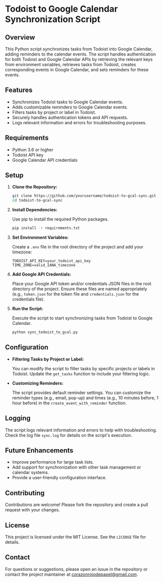 # Todoist to Google Calendar Synchronization Script

## Overview

This Python script synchronizes tasks from Todoist into Google Calendar, adding reminders to the calendar events. The script handles authentication for both Todoist and Google Calendar APIs by retrieving the relevant keys from environment variables, retrieves tasks from Todoist, creates corresponding events in Google Calendar, and sets reminders for these events.

## Features

- Synchronizes Todoist tasks to Google Calendar events.
- Adds customizable reminders to Google Calendar events.
- Filters tasks by project or label in Todoist.
- Securely handles authentication tokens and API requests.
- Logs relevant information and errors for troubleshooting purposes.

## Requirements

- Python 3.6 or higher
- Todoist API key
- Google Calendar API credentials

## Setup

1. **Clone the Repository:**

    ```bash
    git clone https://github.com/yourusername/todoist-to-gcal-sync.git
    cd todoist-to-gcal-sync
    ```

2. **Install Dependencies:**

    Use pip to install the required Python packages.

    ```bash
    pip install -r requirements.txt
    ```

3. **Set Environment Variables:**

    Create a `.env` file in the root directory of the project and add your timezone:

    ```
    TODOIST_API_KEY=your_todoist_api_key
    TIME_ZONE=valid_IANA_timezone
    ```

4. **Add Google API Credentials:**

    Place your Google API token and/or credentials JSON files in the root directory of the project. Ensure these files are named appropriately (e.g., `token.json` for the token file and `credentials.json` for the credentials file).

5. **Run the Script:**

    Execute the script to start synchronizing tasks from Todoist to Google Calendar.

    ```bash
    python sync_todoist_to_gcal.py
    ```

## Configuration

- **Filtering Tasks by Project or Label:**

    You can modify the script to filter tasks by specific projects or labels in Todoist. Update the `get_tasks` function to include your filtering logic.

- **Customizing Reminders:**

    The script provides default reminder settings. You can customize the reminder types (e.g., email, pop-up) and times (e.g., 10 minutes before, 1 hour before) in the `create_event_with_reminder` function.

## Logging

The script logs relevant information and errors to help with troubleshooting. Check the log file `sync.log` for details on the script's execution.

## Future Enhancements

- Improve performance for large task lists.
- Add support for synchronization with other task management or calendar systems.
- Provide a user-friendly configuration interface.

## Contributing

Contributions are welcome! Please fork the repository and create a pull request with your changes.

## License

This project is licensed under the MIT License. See the `LICENSE` file for details.

## Contact

For questions or suggestions, please open an issue in the repository or contact the project maintainer at corazonrojodepapel@gmail.com.